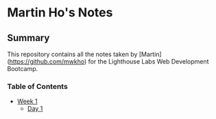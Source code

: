 # Martin Ho's Notes

## Summary
This  repository contains all the notes taken by [Martin] (https://github.com/mwkho) for the Lighthouse Labs Web Development Bootcamp.

### Table of Contents
* [Week 1](Week_1)
  * [Day 1](Week1/Day_1)